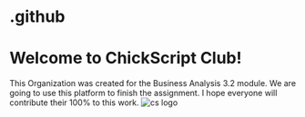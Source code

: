 # .github
# Welcome to ChickScript Club!

This Organization was created for the Business Analysis 3.2 module.
We are going to use this platform to finish the assignment. I hope everyone will contribute their 100% to this work.
![cs logo](https://github.com/user-attachments/assets/2c97de82-054d-4169-a4b8-75883f580aec)
